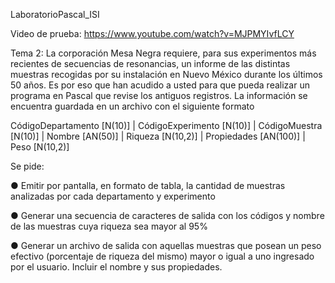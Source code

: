  LaboratorioPascal_ISI

Video de prueba: https://www.youtube.com/watch?v=MJPMYIvfLCY 

Tema 2:
La corporación Mesa Negra requiere, para sus experimentos más recientes de secuencias de
resonancias, un informe de las distintas muestras recogidas por su instalación en Nuevo México
durante los últimos 50 años.
Es por eso que han acudido a usted para que pueda realizar un programa en Pascal que revise
los antiguos registros.
La información se encuentra guardada en un archivo con el siguiente formato
 
CódigoDepartamento [N(10)] | CódigoExperimento [N(10)] | CódigoMuestra [N(10)] | Nombre [AN(50)] | Riqueza [N(10,2)] | Propiedades [AN(100)] | Peso [N(10,2)]
                                                    
Se pide:

● Emitir por pantalla, en formato de tabla, la cantidad de muestras analizadas por cada
departamento y experimento

● Generar una secuencia de caracteres de salida con los códigos y nombre de las muestras
cuya riqueza sea mayor al 95%

● Generar un archivo de salida con aquellas muestras que posean un peso efectivo
(porcentaje de riqueza del mismo) mayor o igual a uno ingresado por el usuario. Incluir el
nombre y sus propiedades.
